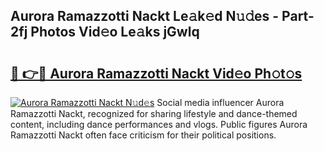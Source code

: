 ## Aurora Ramazzotti Nackt Le𝚊k𝚎d N𝚞𝚍es - Part-2fj Photos Vid𝚎o Le𝚊ks jGwlq

# <h2><a href="http://fb07dac.evod.top/?m=Aurora+Ramazzotti+Nackt">🔗 👉🔴 Aurora Ramazzotti Nackt Vid𝚎o Ph𝚘t𝚘s</a></h2>

[![Aurora Ramazzotti Nackt N𝚞d𝚎s](https://i.imgur.com/8V9OHl7.gif)](http://fb07dac.evod.top/?m=Aurora+Ramazzotti+Nackt)
Social media influencer Aurora Ramazzotti Nackt, recognized for sharing lifestyle and dance-themed content, including dance performances and vlogs. Public figures Aurora Ramazzotti Nackt often face criticism for their political positions. 
